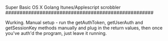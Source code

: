 Super Basic OS X Golang Itunes/Applescript scrobbler
####################################################

Wurking. Manual setup - run the getAuthToken, getUserAuth and getSessionKey methods manually and plug in the return values, then once you've auth'd the program, just leave it running.
